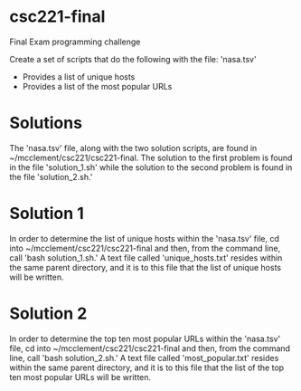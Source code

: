 # csc221-final
Final Exam programming challenge

Create a set of scripts that do the following with the file:
'nasa.tsv'

- Provides a list of unique hosts
- Provides a list of the most popular URLs

# Solutions

The 'nasa.tsv' file, along with the two solution scripts, are found in
~/mcclement/csc221/csc221-final. The solution to the first problem is found
in the file 'solution_1.sh' while the solution to the second problem is
found in the file 'solution_2.sh.'

# Solution 1

In order to determine the list of unique hosts within the 'nasa.tsv' file,
cd into ~/mcclement/csc221/csc221-final and then, from the command line,
call 'bash solution_1.sh.' A text file called 'unique_hosts.txt' resides
within the same parent directory, and it is to this file that the list of
unique hosts will be written.

# Solution 2

In order to determine the top ten most popular URLs within the 'nasa.tsv' file,
cd into ~/mcclement/csc221/csc221-final and then, from the command line,
call 'bash solution_2.sh.' A text file called 'most_popular.txt' resides
within the same parent directory, and it is to this file that the list of the
top ten most popular URLs will be written.


